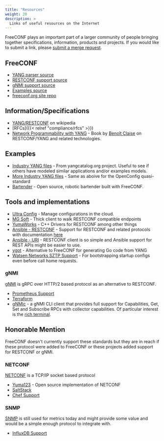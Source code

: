 ```yaml
---
title: "Resources"
weight: 20
description: >
  Links of useful resources on the Internet
---
```


FreeCONF plays an important part of a larger community of people bringing together specifications, information, products and projects.  If you would like to submit a link, please [submit a merge request](https://github.com/freeconf/site).

## FreeCONF
* [YANG parser source](https://github.com/freeconf/yang)
* [RESTCONF support source](https://github.com/freeconf/restconf)
* [gNMI support source](https://github.com/freeconf/gnmi)
* [Examples source](https://github.com/freeconf/examples)
* [freeconf.org site repo](https://github.com/freeconf/gnmi)

## Information/Specifications
* [YANG/RESTCONF](https://en.wikipedia.org/wiki/YANG) on wikipedia
* [RFCs]({{< relref "compliance/rfcs" >}})
* [Network Programmability with YANG](https://a.co/d/bs8uOut) - Book by [Benoît Claise](https://www.claise.be/) on RESTCONF/YANG and related technologies.

## Examples
* [Industry YANG files](https://www.yangcatalog.org/) - From yangcatalog.org project. Useful to see if others have modeled similar applications and/or examples models.
* [More Industry YANG files](https://github.com/openconfig/public/tree/master/release/models) - Same as aboive for the OpenConfig quasi-standard
* [Bartender](https://github.com/dhubler/bartend) - Open source, robotic bartender built with FreeCONF.

## Tools and implementations

* [Ultra Config](https://ultraconfig.com.au/) - Manage configurations in the cloud.
* [MG Soft](https://www.mg-soft.si/) - Thick client to walk RESTCONF compatible endpoints
* [YumaWorks](https://www.yumaworks.com/) - C++ Drivers for RESTCONF among other things
* [Ansible - RESTCONF](https://github.com/ansible-collections/ansible.netcommon) - Support for RESTCONF and related protocols with documentation [here](https://docs.ansible.com/ansible/latest/collections/ansible/netcommon/netconf_connection.html) 
* [Ansible - URI](https://docs.ansible.com/ansible/latest/collections/ansible/builtin/uri_module.html) - RESTCONF client is so simple and Ansible support for REST APIs might be easier to use.
* [ygot](https://github.com/openconfig/ygot) - Alternative to FreeCONF for generating Go code from YANG
* [Watsen Networks SZTP Support](https://watsen.net/docs/sztpd/current/admin-guide/) - For bootstrapping startup configs even before call home requests.

### gNMI

[gNMI](https://github.com/openconfig/reference/blob/master/rpc/gnmi/gnmi-specification.md) is gRPC over HTTP/2 based protocol as an alternative to RESTCONF.

* [Prometheus Support](https://github.com/openconfig/gnmi-gateway)
* [Terraform](https://networkop.co.uk/post/2019-04-tf-yang/)
* [gNMIc](https://gnmic.kmrd.dev/) - a gNMI CLI client that provides full support for Capabilities, Get, Set and Subscribe RPCs with collector capabilities.  Of particular interest is the [rich terminal](https://gnmic.kmrd.dev/user_guide/prompt_suggestions/).

## Honorable Mention

FreeCONF doesn't currently support these standards but they are in reach if these protocol were added to FreeCONF or these projects added support for RESTCONF or gNMI.

### NETCONF

[NETCONF](https://tools.ietf.org/html/rfc6241) is a TCP/IP socket based protocol

* [Yuma123](https://github.com/vlvassilev/yuma123) - Open source implementation of NETCONF
* [SaltStack](https://medium.com/@anthonypjshaw/netops-with-saltstack-and-pynso-3ce45211501)
* [Chef Support](https://www.juniper.net/documentation/en_US/junos-chef11.10/topics/concept/using-chef-for-junos.html)

### SNMP

[SNMP](https://tools.ietf.org/html/rfc1157) is still used for metrics today and might provide some value and would be a simple enough protocol to integrate with. 

* [InfluxDB Support](https://www.influxdata.com/integration/snmp/)
